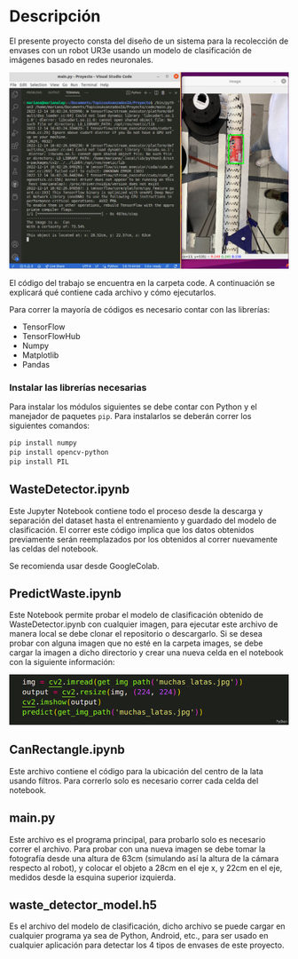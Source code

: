 # Descripción
El presente proyecto consta del diseño de un sistema para la recolección de envases con un robot UR3e usando un modelo de clasificación de imágenes basado en redes neuronales.

![Imagen de demostración](assets/results.png)

El código del trabajo se encuentra en la carpeta code. A continuación se explicará qué contiene cada archivo y cómo ejecutarlos.

Para correr la mayoría de códigos es necesario contar con las librerías:
* TensorFlow
* TensorFlowHub
* Numpy
* Matplotlib
* Pandas

### Instalar las librerías necesarias
Para instalar los módulos siguientes se debe contar con Python y el manejador de paquetes `pip`. Para instalarlos se deberán correr los siguientes comandos:
```bash
pip install numpy
pip install opencv-python
pip install PIL
```


## WasteDetector.ipynb
Este Jupyter Notebook contiene todo el proceso desde la descarga y separación del dataset hasta el entrenamiento y guardado del modelo de clasificación. 
El correr este código implica que los datos obtenidos previamente serán reemplazados por los obtenidos al correr nuevamente las celdas del notebook.

Se recomienda usar desde GoogleColab. 

## PredictWaste.ipynb
Este Notebook permite probar el modelo de clasificación obtenido de WasteDetector.ipynb con cualquier imagen, para ejecutar este archivo de manera local se debe clonar el repositorio o descargarlo. Si se desea probar con alguna imagen que no esté en la carpeta images, se debe cargar la imagen a dicho directorio y crear una nueva celda en el notebook con la siguiente información:

![Imagen de demostración](assets/new_prediction.png)

## CanRectangle.ipynb
Este archivo contiene el código para la ubicación del centro de la lata usando filtros. Para correrlo solo es necesario correr cada celda del notebook.

## main.py
Este archivo es el programa principal, para probarlo solo es necesario correr el archivo. Para probar con una nueva imagen se debe tomar la fotografía desde una altura de 63cm (simulando así la altura de la cámara respecto al robot), y colocar el objeto a 28cm en el eje x, y 22cm en el eje, medidos desde la esquina superior izquierda. 

## waste_detector_model.h5
Es el archivo del modelo de clasificación, dicho archivo se puede cargar en cualquier programa ya sea de Python, Android, etc., para ser usado en cualquier aplicación para detectar los 4 tipos de envases de este proyecto.
